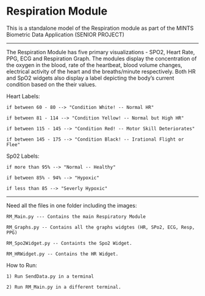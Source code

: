 # Respiration Module

This is a standalone model of the Respiration module as part of the MINTS Biometric Data Application (SENIOR PROJECT)

______________________________________________________________________________________________________________________________

The Respiration Module has five primary visualizations - SPO2, Heart Rate, PPG, ECG and Respiration Graph. The modules display the concentration of the oxygen in the blood, rate of the heartbeat, blood volume changes, electrical activity of the heart and the breaths/minute respectively. Both HR and SpO2 widgets also display a label depicting the body’s current condition based on the their values.

Heart Labels:

	if between 60 - 80 --> "Condition White! -- Normal HR"
  
	if between 81 - 114 --> "Condition Yellow! -- Normal but High HR"
  
	if between 115 - 145 --> "Condition Red! -- Motor Skill Deteriorates"
  
	if between 145 - 175 --> "Condition Black! -- Irational Flight or Flee"
  

Sp02 Labels:
  
	if more than 95% --> "Normal -- Healthy"
  
  	if between 85% - 94% --> "Hypoxic"
  
  	if less than 85 --> "Severly Hypoxic"
______________________________________________________________________________________________________________________________
Need all the files in one folder including the images: 

	RM_Main.py --- Contains the main Respiratory Module

	RM_Graphs.py -- Contains all the graphs widgtes (HR, SPo2, ECG, Resp, PPG)

	RM_Spo2Widget.py -- Containts the Spo2 Widget. 

	RM_HRWidget.py -- Contains the HR Widget.

How to Run:

	1) Run SendData.py in a terminal

	2) Run RM_Main.py in a different terminal.
	
	
  
  

